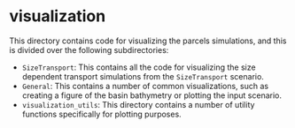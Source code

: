 # visualization
This directory contains code for visualizing the parcels simulations, and this is divided over the following subdirectories:
- `SizeTransport`: This contains all the code for visualizing the size dependent transport simulations from the `SizeTransport` scenario.
- `General`: This contains a number of common visualizations, such as creating a figure of the basin bathymetry or plotting the input scenario.
- `visualization_utils`: This directory contains a number of utility functions specifically for plotting purposes.
